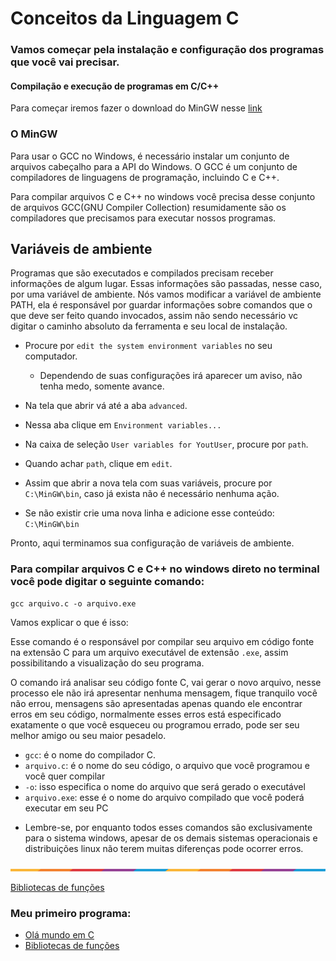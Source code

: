 # Conceitos da Linguagem C


### Vamos começar pela instalação e configuração dos programas que você vai precisar.
#### Compilação e execução de programas em C/C++ 

 Para começar iremos fazer o download do MinGW nesse [link](https://sourceforge.net/projects/mingw/)


### O MinGW

Para usar o GCC no Windows, é necessário instalar um conjunto de arquivos cabeçalho para a API do Windows. O GCC é um conjunto de compiladores de linguagens de programação, incluindo C e C++.

Para compilar arquivos C e C++ no windows você precisa desse conjunto de arquivos GCC(GNU Compiler Collection) resumidamente são os compiladores que precisamos para executar nossos programas.

## Variáveis de ambiente 

Programas que são executados e compilados precisam receber informações de algum lugar. Essas informações são passadas, nesse caso, por uma variável de ambiente.
Nós vamos modificar a variável de ambiente PATH, ela é responsável por guardar informações sobre comandos que o que deve ser feito quando invocados, assim não sendo necessário vc digitar o caminho absoluto da ferramenta e seu local de instalação.

 - Procure por `edit the system environment variables` no seu computador.
    - Dependendo de suas configurações irá aparecer um aviso, não tenha medo, somente avance.
 
 - Na tela que abrir vá até a aba `advanced`.
 - Nessa aba clique em `Environment variables...`
 - Na caixa de seleção `User variables for YoutUser`, procure por `path`.
 - Quando achar `path`, clique em `edit`.
 - Assim que abrir a nova tela com suas variáveis, procure por `C:\MinGW\bin`, caso já exista não é necessário nenhuma ação.
 - Se não  existir crie uma nova linha e adicione esse conteúdo: `C:\MinGW\bin`

Pronto, aqui terminamos sua configuração de variáveis de ambiente.


### Para compilar arquivos C e C++ no windows direto no terminal você pode digitar o seguinte comando: 

```
gcc arquivo.c -o arquivo.exe 
```

Vamos explicar o que é isso:

Esse comando é o responsável por compilar seu arquivo em código fonte na extensão C para um arquivo executável de extensão `.exe`, assim possibilitando a visualização do seu programa.

O comando irá analisar seu código fonte C, vai gerar o novo arquivo, nesse processo ele não irá apresentar nenhuma mensagem, fique tranquilo você não errou, mensagens são apresentadas apenas quando ele encontrar erros em seu código, normalmente esses erros está especificado exatamente o que você esqueceu ou programou errado, pode ser seu melhor amigo ou seu maior pesadelo.


- `gcc`: é o nome do compilador C.
- `arquivo.c`: é o nome do seu código, o arquivo que você programou e você quer compilar
- `-o`: isso especifica o nome do arquivo que será gerado o executável 
- `arquivo.exe`: esse é o nome do arquivo compilado que você poderá executar em seu PC

 * Lembre-se, por enquanto todos esses comandos são exclusivamente para o sistema windows, apesar de os demais sistemas operacionais e distribuições linux não terem muitas diferenças pode ocorrer erros.

<img src="img\waxVImv.png">

[Bibliotecas de funções](https://www.ime.usp.br/~pf/algoritmos/apend/interfaces.html)


### Meu primeiro programa:
 - [Olá mundo em C](Introdução/OlaMundo)
 - [Bibliotecas de funções](https://www.ime.usp.br/~pf/algoritmos/apend/interfaces.html)
